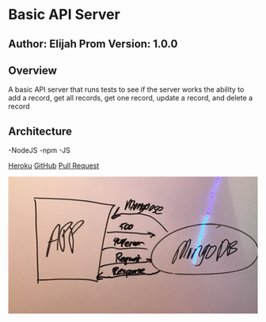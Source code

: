 # Basic API Server

## Author: Elijah Prom Version: 1.0.0

## Overview

A basic API server that runs tests to see if the server works the ability to add a record, get all records, get one record, update a record, and delete a record

## Architecture

-NodeJS -npm -JS


[Heroku](https://git.heroku.com/elijah-api-server.git)
[GitHub](https://github.com/S2Mackinley/api-server)
[Pull Request](https://github.com/S2Mackinley/api-server/pull/1)

![somedrawing](server-api.png)
